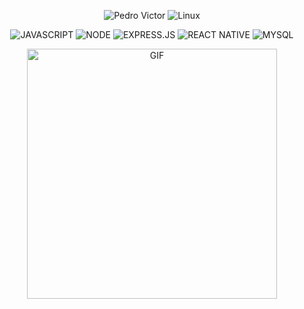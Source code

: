 <p align="center"> 
  <img src="https://img.shields.io/badge/Pedro%20Victor-6A0DAD?style=for-the-badge&logo=person&logoColor=white" alt="Pedro Victor"> 
  <img src="https://img.shields.io/badge/Linux-Tux-000?style=for-the-badge&logo=linux&logoColor=white" alt="Linux"> 
</p>

<p align="center">
  <img src="https://img.shields.io/badge/JAVASCRIPT-F7DF1E?style=for-the-badge&logo=javascript&logoColor=white" alt="JAVASCRIPT">
  <img src="https://img.shields.io/badge/NODE-339933?style=for-the-badge&logo=node.js&logoColor=white" alt="NODE">
  <img src="https://img.shields.io/badge/EXPRESS.JS-FF6F61?style=for-the-badge&logo=express&logoColor=white" alt="EXPRESS.JS">
  <img src="https://img.shields.io/badge/REACT%20NATIVE-61DAFB?style=for-the-badge&logo=react&logoColor=white" alt="REACT NATIVE">
  <img src="https://img.shields.io/badge/MYSQL-4479A1?style=for-the-badge&logo=mysql&logoColor=white" alt="MYSQL">
</p>

<p align="center">
  <img src="https://media1.tenor.com/m/2LbKTiE-6tYAAAAC/michael-myers-halloween.gif" alt="GIF" width="400">
</p>